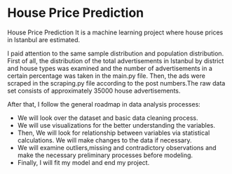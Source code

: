 # House Price Prediction
House Price Prediction
It is a machine learning project where house prices in Istanbul are estimated.

I paid attention to the same sample distribution and population distribution. First of all, the distribution of the total advertisements in Istanbul by district and house types was examined and the number of advertisements in a certain percentage was taken in the main.py file. Then, the ads were scraped in the scraping.py file according to the post numbers.The raw data set consists of approximately 35000 house advertisements.

After that, I follow the general roadmap in data analysis processes:

- We will look over the dataset and basic data cleaning process.
- We will use visualizations for the better understanding the variables.
- Then, We will look for relationship between variables via statistical calculations. We will make changes to the data if necessary.
- We will examine outliers,missing and contradictory observations and make the necessary preliminary processes before modeling.
- Finally, I will fit my model and end my project.
